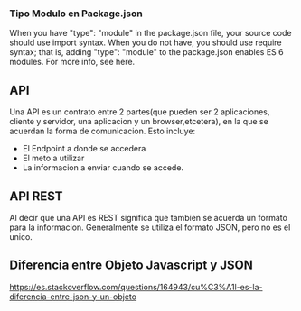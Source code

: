 ### Tipo Modulo en Package.json
When you have "type": "module" in the package.json file, your source code should use import syntax. When you do not have, you should use require syntax; that is, adding "type": "module" to the package.json enables ES 6 modules. For more info, see here.

## API
Una API es un contrato entre 2 partes(que pueden ser 2 aplicaciones, cliente y servidor, una aplicacion y un browser,etcetera), en la que se acuerdan la forma de comunicacion. Esto incluye:
* El Endpoint a donde se accedera
* El meto a utilizar 
* La informacion a enviar cuando se accede.

## API REST
Al decir que una API es REST significa que tambien se acuerda un formato para la informacion. Generalmente se utiliza el formato JSON, pero no es el unico.

## Diferencia entre Objeto Javascript y JSON
https://es.stackoverflow.com/questions/164943/cu%C3%A1l-es-la-diferencia-entre-json-y-un-objeto